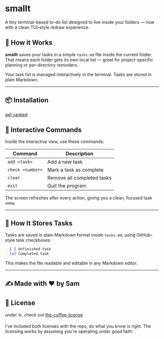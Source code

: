# smallt

A tiny terminal-based to-do list designed to live inside your folders — now with a clean TUI-style redraw experience. 

## 📄 How it Works

**smallt** saves your tasks in a simple `tasks.md` file inside the current folder. That means each folder gets its own local list — great for project-specific planning or per-directory reminders.

Your task list is managed interactively in the terminal. Tasks are stored in plain Markdown.

---

## 📦 Installation

[get yanked](https://github.com/codinganovel/yanked)

## 🧰 Interactive Commands

Inside the interactive view, use these commands:

| Command             | Description                           |
|---------------------|---------------------------------------|
| `add <task>`        | Add a new task                        |
| `check <number>`    | Mark a task as complete               |
| `clear`             | Remove all completed tasks            |
| `exit`              | Quit the program                      |

The screen refreshes after every action, giving you a clean, focused task view.

---

## 📝 How It Stores Tasks

Tasks are saved in plain Markdown format inside `tasks.md`, using GitHub-style task checkboxes:
```md
- [ ] Unfinished task
- [x] Completed task
```
This makes the file readable and editable in any Markdown editor.

---

## ✍️ Made with ❤️ by Sam

## 📄 License

under ☕️, check out [the-coffee-license](https://github.com/codinganovel/The-Coffee-License)

I've included both licenses with the repo, do what you know is right. The licensing works by assuming you're operating under good faith.